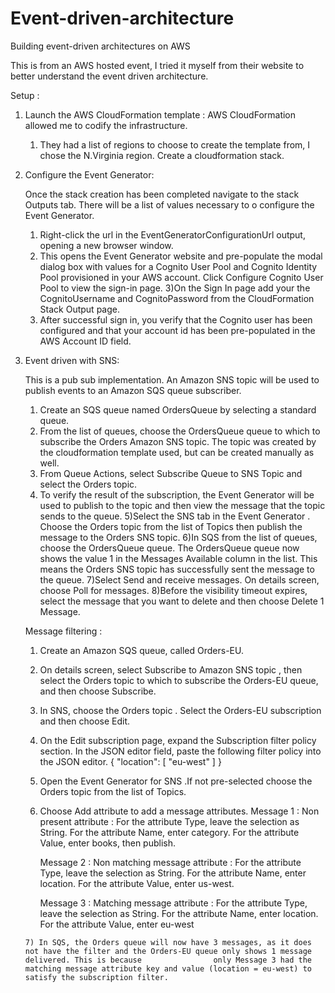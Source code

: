 # Event-driven-architecture
Building event-driven architectures on AWS

This is from an AWS hosted event, I tried it myself from their website to better understand the event driven architecture.

Setup :

1. Launch the AWS CloudFormation template :
   AWS CloudFormation allowed me to codify the infrastructure.
   1) They had a list of regions to choose to create the template from, I chose the N.Virginia region. Create a cloudformation stack.
 
2. Configure the Event Generator:
   
   Once the stack creation has been completed navigate to the stack Outputs tab. There will be a list of values necessary to o configure the Event Generator.
   1) Right-click the url in the EventGeneratorConfigurationUrl output, opening a new browser window.
   2) This opens the Event Generator website and pre-populate the modal dialog box with values for a Cognito User Pool and Cognito Identity Pool provisioned in your        AWS account. Click Configure Cognito User Pool to view the sign-in page.
   3)On the Sign In page add your the CognitoUsername and CognitoPassword from the CloudFormation Stack Output page.
   4) After successful sign in, you verify that the Cognito user has been configured and that your account id has been pre-populated in the AWS Account ID field.

3. Event driven with SNS: 
    
   This is a pub sub implementation. An Amazon SNS topic will be used to publish events to an Amazon SQS queue subscriber.
    
    1) Create an SQS queue named OrdersQueue by selecting a standard queue.
    2) From the list of queues, choose the OrdersQueue queue to which to subscribe the Orders Amazon SNS topic. The topic was created by the cloudformation template used, but can be created manually as well.
    3) From Queue Actions, select Subscribe Queue to SNS Topic and select the Orders topic.
    4) To verify the result of the subscription, the Event Generator will be used to publish to the topic and then view the message that the topic sends to the queue.
    5)Select the SNS tab in the Event Generator . Choose the Orders topic from the list of Topics then publish the message to the Orders SNS topic.
    6)In SQS from the list of queues, choose the OrdersQueue queue. The OrdersQueue queue now shows the value 1 in the Messages Available column in the list. This means the Orders SNS topic has successfully sent the message to the queue.
    7)Select Send and receive messages. On details screen, choose Poll for messages.
    8)Before the visibility timeout expires, select the message that you want to delete and then choose Delete 1 Message.



    Message filtering :
    
    1) Create an Amazon SQS queue, called Orders-EU.
    2) On details screen, select Subscribe to Amazon SNS topic , then select the Orders topic to which to subscribe the Orders-EU queue, and then choose Subscribe.
    3) In SNS, choose the Orders topic . Select the Orders-EU subscription and then choose Edit.
    4) On the Edit subscription page, expand the Subscription filter policy section. In the JSON editor field, paste the following filter policy into the JSON editor.
                 {
           "location": [
             "eu-west"
           ]
         }
      
     5) Open the Event Generator for SNS .If not pre-selected choose the Orders topic from the list of Topics.
     6) Choose Add attribute to add a message attributes. 
          Message 1 : Non present attribute : For the attribute Type, leave the selection as String. For the attribute Name, enter category. For the                             attribute Value, enter books, then publish.
          
          Message 2 : Non matching message attribute : For the attribute Type, leave the selection as String. For the attribute Name, enter location. For the attribute           Value, enter us-west.
     
          Message 3 : Matching message attribute : For the attribute Type, leave the selection as String. For the attribute Name, enter location. For the attribute               Value, enter eu-west
          
          
       7) In SQS, the Orders queue will now have 3 messages, as it does not have the filter and the Orders-EU queue only shows 1 message delivered. This is because                only Message 3 had the matching message attribute key and value (location = eu-west) to satisfy the subscription filter.



